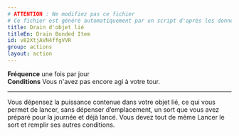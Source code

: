 ```yaml
---
# ATTENTION : Ne modifiez pas ce fichier
# Ce fichier est généré automatiquement par un script d'après les données du module Foundry VTT officiel et de sa traduction
title: Drain d'objet lié
titleEn: Drain Bonded Item
id: v82XtjAVN4ffgVVR
group: actions
layout: action
---
```

<p><span><strong>Fréquence</strong> une fois par jour<br><strong>Conditions</strong> Vous n'avez pas encore agi à votre tour.</span></p><hr><p>Vous dépensez la puissance contenue dans votre objet lié, ce qui vous permet de lancer, sans dépenser d’emplacement, un sort que vous avez préparé pour la journée et déjà lancé. Vous devez tout de même Lancer le sort et remplir ses autres conditions.&nbsp;&nbsp;</p>
